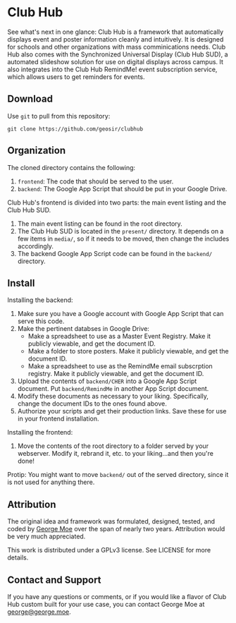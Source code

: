 Club Hub
================

See what's next in one glance: Club Hub is a framework that automatically displays event and poster information cleanly and intuitively. It is designed for schools and other organizations with mass comminications needs.
Club Hub also comes with the Synchronized Universal Display (Club Hub SUD), a automated slideshow solution for use on digital displays across campus.
It also integrates into the Club Hub RemindMe! event subscription service, which allows users to get reminders for events.

Download
----------------

Use `git` to pull from this repository:

`git clone https://github.com/geosir/clubhub`

Organization
----------------

The cloned directory contains the following:

1. `frontend`: The code that should be served to the user.
2. `backend`: The Google App Script that should be put in your Google Drive.

Club Hub's frontend is divided into two parts: the main event listing and the Club Hub SUD.

1. The main event listing can be found in the root directory.
2. The Club Hub SUD is located in the `present/` directory. It depends on a few items in `media/`, so if it needs to be moved, then change the includes accordingly.
3. The backend Google App Script code can be found in the `backend/` directory.

Install
----------------

Installing the backend:

1. Make sure you have a Google account with Google App Script that can serve this code.
2. Make the pertinent databses in Google Drive:
	* Make a spreadsheet to use as a Master Event Registry. Make it publicly viewable, and get the document ID.
	* Make a folder to store posters. Make it publicly viewable, and get the document ID.
	* Make a spreadsheet to use as the RemindMe email subscrption registry. Make it publicly viewable, and get the document ID.
3. Upload the contents of `backend/CHER` into a Google App Script document. Put `backend/RemindMe` in another App Script document.
4. Modify these documents as necessary to your liking. Specifically, change the document IDs to the ones found above.
5. Authorize your scripts and get their production links. Save these for use in your frontend installation.

Installing the frontend:

1. Move the contents of the root directory to a folder served by your webserver. Modify it, rebrand it, etc. to your liking...and then you're done!

Protip: You might want to move `backend/` out of the served directory, since it is not used for anything there.

Attribution
----------------

The original idea and framework was formulated, designed, tested, and coded by [George Moe](https://george.moe "George's Website") over the span of nearly two years. Attribution would be very much appreciated.

This work is distributed under a GPLv3 license. See LICENSE for more details.

Contact and Support
----------------

If you have any questions or comments, or if you would like a flavor of Club Hub custom built for your use case, you can contact George Moe at [george@george.moe](mailto:george@george.moe "Email George Moe").
